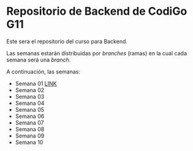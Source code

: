 # Repositorio de Backend de CodiGo G11


Este sera el repositorio del curso para Backend.

Las semanas estarán distribuidas por _branches_ (ramas) en la cual cada semana será una _branch_.

A continuación, las semanas:

- Semana 01 [LINK](https://www.google.com)
- Semana 02
- Semana 03
- Semana 04
- Semana 05
- Semana 06
- Semana 07
- Semana 08
- Semana 09
- Semana 10
